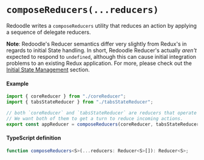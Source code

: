 # `composeReducers(...reducers)`

Redoodle writes a `composeReducers` utility that reduces an action by applying a sequence of delegate reducers.

**Note**: Redoodle's Reducer semantics differ very slightly from Redux's
in regards to initial State handling. In short, Redoodle Reducer's actually
_aren't_ expected to respond to `undefined`, although this can cause initial
integration problems to an existing Redux application. For more,
please check out the [Initial State Management](/docs/InitialState.md) section.

#### Example

```ts
import { coreReducer } from "./coreReducer";
import { tabsStateReducer } from "./tabsStateReducer";

// both `coreReducer` and `tabsStateReducer` are reducers that operate on all of AppState.
// We want both of them to get a turn to reduce incoming actions.
export const appReducer = composeReducers(coreReducer, tabsStateReducer);
```


#### TypeScript definition

```ts
function composeReducers<S>(...reducers: Reducer<S>[]): Reducer<S>;
```

